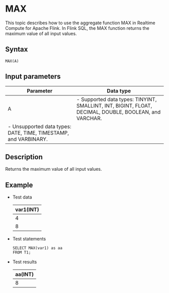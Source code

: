 # MAX

This topic describes how to use the aggregate function MAX in Realtime Compute for Apache Flink. In Flink SQL, the MAX function returns the maximum value of all input values.

## Syntax

```
MAX(A)
```

## Input parameters

|Parameter|Data type|
|---------|---------|
|A|-   Supported data types: TINYINT, SMALLINT, INT, BIGINT, FLOAT, DECIMAL, DOUBLE, BOOLEAN, and VARCHAR.
-   Unsupported data types: DATE, TIME, TIMESTAMP, and VARBINARY. |

## Description

Returns the maximum value of all input values.

## Example

-   Test data

    |var1\(INT\)|
    |-----------|
    |4|
    |8|

-   Test statements

    ```
    SELECT MAX(var1) as aa
    FROM T1;
    ```

-   Test results

    |aa\(INT\)|
    |---------|
    |8|


